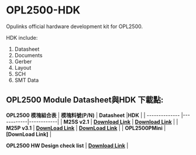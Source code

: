 # OPL2500-HDK
Opulinks official hardware development kit for OPL2500.

HDK include:
1. Datasheet
2. Documents  
3. Gerber  
4. Layout  
5. SCH  
6. SMT Data


## OPL2500 Module Datasheet與HDK 下載點:

**OPL2500 模塊組合表**
| **模塊料號(P/N)**    | **Datasheet** |**HDK** |
| -------------- |------------|------------|
| **M25S v2.1**      | **[Download Link](https://github.com/Opulinks-Tech/OPL2500A0-HDK/blob/main/OPL2500S-i5006_OP25%20datasheet_DSCN_1.0.pdf)**  | **[Download Link](https://github.com/Opulinks-Tech/OPL2500A0-HDK/blob/main/M25S%20V2.1.rar)** |
| **M25P v3.1**      | **[DownLoad Link](https://github.com/Opulinks-Tech/OPL2500A0-HDK/blob/main/OPL2500P-i5005_OP25_ePA%20datasheet_DSCN_1.0.pdf)** | **[DownLoad Link](https://github.com/Opulinks-Tech/OPL2500A0-HDK/blob/main/M25P-V3.1.rar)** | 
| **OPL2500PMini**  | **[DownLoad Link]** |

**OPL2500 HW Design check list** | **[Download Link](https://github.com/Opulinks-Tech/OPL2500A0-HDK/blob/main/OPL2500%20HW%20Design%20check%20list_V2.0.xlsx)** | 
